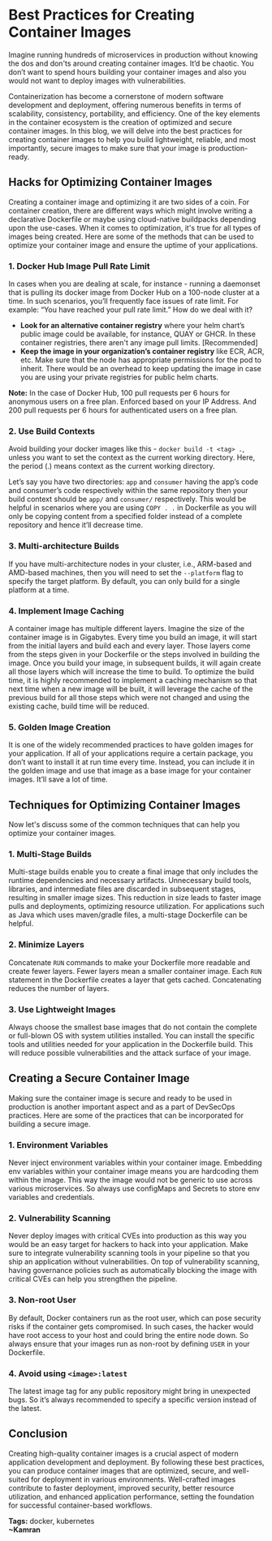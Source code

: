 # Best Practices for Creating Container Images

Imagine running hundreds of microservices in production without knowing the dos and don'ts around creating container images. It’d be chaotic. You don’t want to spend hours building your container images and also you would not want to deploy images with vulnerabilities.

Containerization has become a cornerstone of modern software development and deployment, offering numerous benefits in terms of scalability, consistency, portability, and efficiency. One of the key elements in the container ecosystem is the creation of optimized and secure container images. In this blog, we will delve into the best practices for creating container images to help you build lightweight, reliable, and most importantly, secure images to make sure that your image is production-ready.

## Hacks for Optimizing Container Images

Creating a container image and optimizing it are two sides of a coin. For container creation, there are different ways which might involve writing a declarative Dockerfile or maybe using cloud-native buildpacks depending upon the use-cases. When it comes to optimization, it's true for all types of images being created. Here are some of the methods that can be used to optimize your container image and ensure the uptime of your applications.

### 1. Docker Hub Image Pull Rate Limit

In cases when you are dealing at scale, for instance - running a daemonset that is pulling its docker image from Docker Hub on a 100-node cluster at a time. In such scenarios, you’ll frequently face issues of rate limit. For example: “You have reached your pull rate limit.” How do we deal with it?

- **Look for an alternative container registry** where your helm chart’s public image could be available, for instance, QUAY or GHCR. In these container registries, there aren't any image pull limits. [Recommended]
- **Keep the image in your organization’s container registry** like ECR, ACR, etc. Make sure that the node has appropriate permissions for the pod to inherit. There would be an overhead to keep updating the image in case you are using your private registries for public helm charts.

**Note:** In the case of Docker Hub, 100 pull requests per 6 hours for anonymous users on a free plan. Enforced based on your IP Address. And 200 pull requests per 6 hours for authenticated users on a free plan.

### 2. Use Build Contexts

Avoid building your docker images like this - `docker build -t <tag> .`, unless you want to set the context as the current working directory. Here, the period (.) means context as the current working directory.

Let’s say you have two directories: `app` and `consumer` having the app’s code and consumer’s code respectively within the same repository then your build context should be `app/` and `consumer/` respectively. This would be helpful in scenarios where you are using `COPY . .` in Dockerfile as you will only be copying content from a specified folder instead of a complete repository and hence it’ll decrease time.

### 3. Multi-architecture Builds

If you have multi-architecture nodes in your cluster, i.e., ARM-based and AMD-based machines, then you will need to set the `--platform` flag to specify the target platform. By default, you can only build for a single platform at a time.

### 4. Implement Image Caching

A container image has multiple different layers. Imagine the size of the container image is in Gigabytes. Every time you build an image, it will start from the initial layers and build each and every layer. Those layers come from the steps given in your Dockerfile or the steps involved in building the image. Once you build your image, in subsequent builds, it will again create all those layers which will increase the time to build. To optimize the build time, it is highly recommended to implement a caching mechanism so that next time when a new image will be built, it will leverage the cache of the previous build for all those steps which were not changed and using the existing cache, build time will be reduced.

### 5. Golden Image Creation

It is one of the widely recommended practices to have golden images for your application. If all of your applications require a certain package, you don’t want to install it at run time every time. Instead, you can include it in the golden image and use that image as a base image for your container images. It’ll save a lot of time.

## Techniques for Optimizing Container Images

Now let's discuss some of the common techniques that can help you optimize your container images.

### 1. Multi-Stage Builds

Multi-stage builds enable you to create a final image that only includes the runtime dependencies and necessary artifacts. Unnecessary build tools, libraries, and intermediate files are discarded in subsequent stages, resulting in smaller image sizes. This reduction in size leads to faster image pulls and deployments, optimizing resource utilization. For applications such as Java which uses maven/gradle files, a multi-stage Dockerfile can be helpful.

### 2. Minimize Layers

Concatenate `RUN` commands to make your Dockerfile more readable and create fewer layers. Fewer layers mean a smaller container image. Each `RUN` statement in the Dockerfile creates a layer that gets cached. Concatenating reduces the number of layers.

### 3. Use Lightweight Images

Always choose the smallest base images that do not contain the complete or full-blown OS with system utilities installed. You can install the specific tools and utilities needed for your application in the Dockerfile build. This will reduce possible vulnerabilities and the attack surface of your image.

## Creating a Secure Container Image

Making sure the container image is secure and ready to be used in production is another important aspect and as a part of DevSecOps practices. Here are some of the practices that can be incorporated for building a secure image.

### 1. Environment Variables

Never inject environment variables within your container image. Embedding env variables within your container image means you are hardcoding them within the image. This way the image would not be generic to use across various microservices. So always use configMaps and Secrets to store env variables and credentials.

### 2. Vulnerability Scanning

Never deploy images with critical CVEs into production as this way you would be an easy target for hackers to hack into your application. Make sure to integrate vulnerability scanning tools in your pipeline so that you ship an application without vulnerabilities. On top of vulnerability scanning, having governance policies such as automatically blocking the image with critical CVEs can help you strengthen the pipeline.

### 3. Non-root User

By default, Docker containers run as the root user, which can pose security risks if the container gets compromised. In such cases, the hacker would have root access to your host and could bring the entire node down. So always ensure that your images run as non-root by defining `USER` in your Dockerfile.

### 4. Avoid using `<image>:latest`

The latest image tag for any public repository might bring in unexpected bugs. So it’s always recommended to specify a specific version instead of the latest.

## Conclusion

Creating high-quality container images is a crucial aspect of modern application development and deployment. By following these best practices, you can produce container images that are optimized, secure, and well-suited for deployment in various environments. Well-crafted images contribute to faster deployment, improved security, better resource utilization, and enhanced application performance, setting the foundation for successful container-based workflows.

**Tags:** docker, kubernetes
<br>
**~Kamran**

